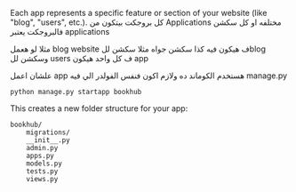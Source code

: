 Each app represents a specific feature or section of your website (like "blog", "users", etc.).
كل بروجكت بيتكون من Applications مختلفه 
او كل سكشن فالبروجكت يعتبر applications

مثلا لو هعمل blog website ف هيكون فيه كذا سكشن جواه 
مثلا سكشن للblog وسكشن لل users 
ف كل واحد هيكون app 

علشان اعمل app هستخدم الكوماند ده ولازم اكون فنفس الفولدر الي فيه manage.py
```
python manage.py startapp bookhub
```

This creates a new folder structure for your app:
```
bookhub/ 
	migrations/ 
	__init__.py
	admin.py 
	apps.py
	models.py 
	tests.py
	views.py
```
